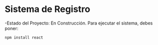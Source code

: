 <h1>Sistema de Registro</h1>

-Estado del Proyecto: En Construcción.
Para ejecutar el sistema, debes poner:

``` npm install react ```
